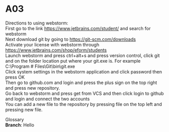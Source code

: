 # A03
Directions to using webstorm:<br />
First go to the link https://www.jetbrains.com/student/ and search for webstorm<br />
Next download git by going to https://git-scm.com/downloads<br />
Activate your license with webstorm through https://www.jetbrains.com/shop/eform/students<br />
Launch webstorm and press ctrl+alt+s and press version control, click git and on the folder location put where your git.exe is. For example C:\Program #  Files\Git\bin\git.exe<br />
Click system settings in the webstorm application and click password then press OK<br />
Then go to github.com and login and press the plus sign on the top right and press new repository.<br />
Go back to webstorm and press get from VCS and then click login to github and login and connect the two accounts<br />
You can add a new file to the repository by pressing file on the top left and pressing new file.<br />

Glossary<br />
**Branch**: Hello
